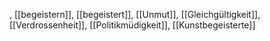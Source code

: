 , [[begeistern]], [[begeistert]], [[Unmut]], [[Gleichgültigkeit]], [[Verdrossenheit]], [[Politikmüdigkeit]], [[Kunstbegeisterte]]